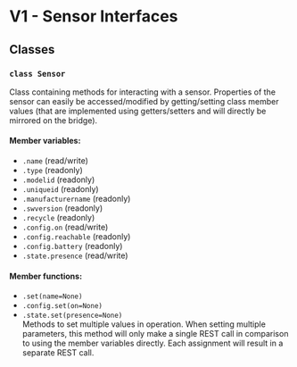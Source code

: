 # V1 - Sensor Interfaces
## Classes
### `class Sensor`  
  Class containing methods for interacting with a sensor. Properties of the sensor can easily be accessed/modified by getting/setting class member values (that are implemented using getters/setters and will directly be mirrored on the bridge).
#### Member variables:
- `.name` (read/write)
- `.type` (readonly)
- `.modelid` (readonly)
- `.uniqueid` (readonly)
- `.manufacturername` (readonly)
- `.swversion` (readonly)
- `.recycle` (readonly)
- `.config.on` (read/write)
- `.config.reachable` (readonly)
- `.config.battery` (readonly)
- `.state.presence` (read/write)  
#### Member functions:
- `.set(name=None)`
- `.config.set(on=None)`
- `.state.set(presence=None)`  
  Methods to set multiple values in operation. When setting multiple parameters, this method will only make a single REST call in comparison to using the member variables directly. Each assignment will result in a separate REST call.  
